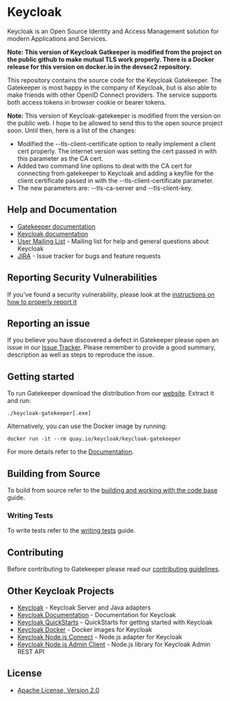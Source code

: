 # Keycloak

Keycloak is an Open Source Identity and Access Management solution for modern Applications and Services.


**Note:  This version of Keycloak Gatkeeper is modified from the project on the public github to make mutual TLS work properly.  There is a Docker release for this version on docker.io in the devsec2 repository.**

This repository contains the source code for the Keycloak Gatekeeper. The Gatekeeper is most happy in the company of Keycloak, but is also able to make friends with other OpenID Connect providers. The service supports both access tokens in browser cookie or bearer tokens.

**Note:** This version of Keycloak-gatekeeper is modified from the version on the public web.  I hope to be allowed to send this to the open source project soon.  Until then, here is a list of the changes:

 * Modified the --tls-client-certificate option to really implement a client cert properly.  The internet version was setting the cert passed in with this parameter as the CA cert.
 * Added two command line options to deal with the CA cert for connecting from gatekeeper to Keycloak and adding a keyfile for the client certificate passed in with the --tls-client-certificate parameter.  
 * The new parameters are:  --tls-ca-server and --tls-client-key.

## Help and Documentation

* [Gatekeeper documentation](https://www.keycloak.org/docs/latest/securing_apps/index.html#_keycloak_generic_adapter)
* [Keycloak documentation](https://www.keycloak.org/documentation.html)
* [User Mailing List](https://lists.jboss.org/mailman/listinfo/keycloak-user) - Mailing list for help and general questions about Keycloak
* [JIRA](https://issues.jboss.org/projects/KEYCLOAK) - Issue tracker for bugs and feature requests


## Reporting Security Vulnerabilities

If you've found a security vulnerability, please look at the [instructions on how to properly report it](http://www.keycloak.org/security.html)


## Reporting an issue

If you believe you have discovered a defect in Gatekeeper please open an issue in our [Issue Tracker](https://issues.jboss.org/projects/KEYCLOAK).
Please remember to provide a good summary, description as well as steps to reproduce the issue.


## Getting started

To run Gatekeeper download the distribution from our [website](https://www.keycloak.org/downloads.html). Extract it and run:


    ./keycloak-gatekeeper[.exe]


Alternatively, you can use the Docker image by running:

    docker run -it --rm quay.io/keycloak/keycloak-gatekeeper

For more details refer to the [Documentation](https://www.keycloak.org/docs/latest/securing_apps/index.html#_keycloak_generic_adapter).


## Building from Source

To build from source refer to the [building and working with the code base](docs/building.md) guide.

### Writing Tests

To write tests refer to the [writing tests](docs/tests-development.md) guide.

## Contributing

Before contributing to Gatekeeper please read our [contributing guidelines](CONTRIBUTING.md).


## Other Keycloak Projects

* [Keycloak](https://github.com/keycloak/keycloak) - Keycloak Server and Java adapters
* [Keycloak Documentation](https://github.com/keycloak/keycloak-documentation) - Documentation for Keycloak
* [Keycloak QuickStarts](https://github.com/keycloak/keycloak-quickstarts) - QuickStarts for getting started with Keycloak
* [Keycloak Docker](https://github.com/jboss-dockerfiles/keycloak) - Docker images for Keycloak
* [Keycloak Node.js Connect](https://github.com/keycloak/keycloak-nodejs-connect) - Node.js adapter for Keycloak
* [Keycloak Node.js Admin Client](https://github.com/keycloak/keycloak-nodejs-admin-client) - Node.js library for Keycloak Admin REST API


## License

* [Apache License, Version 2.0](https://www.apache.org/licenses/LICENSE-2.0)
